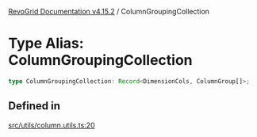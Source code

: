 [RevoGrid Documentation v4.15.2](README.md) / ColumnGroupingCollection

# Type Alias: ColumnGroupingCollection

```ts
type ColumnGroupingCollection: Record<DimensionCols, ColumnGroup[]>;
```

## Defined in

[src/utils/column.utils.ts:20](https://github.com/revolist/revogrid/blob/30cfedca97f5b42c948bd2668fa87c350d2411bd/src/utils/column.utils.ts#L20)
